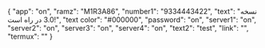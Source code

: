 {
  "app": "on",
  "ramz": "M1R3A86",
  "number1": "9334443422",
  "text": "نسخه 3.0 در راه است!",
  "text color": "#000000",
  "password": "on",
  "server1": "on",
  "server2": "on",
  "server3": "on",
  "server4": "on",
  "text2": "test",
  "link": "",
  "termux": ""
}
